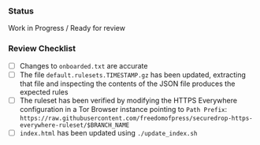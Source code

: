 ### Status

Work in Progress / Ready for review

### Review Checklist

- [ ] Changes to `onboarded.txt` are accurate
- [ ] The file `default.rulesets.TIMESTAMP.gz` has been updated, extracting that file and inspecting the contents of the JSON file produces the expected rules
- [ ] The ruleset has been verified by modifying the HTTPS Everywhere configuration in a Tor Browser instance pointing to `Path Prefix`: `https://raw.githubusercontent.com/freedomofpress/securedrop-https-everywhere-ruleset/$BRANCH_NAME`
- [ ] `index.html` has been updated using `./update_index.sh`
